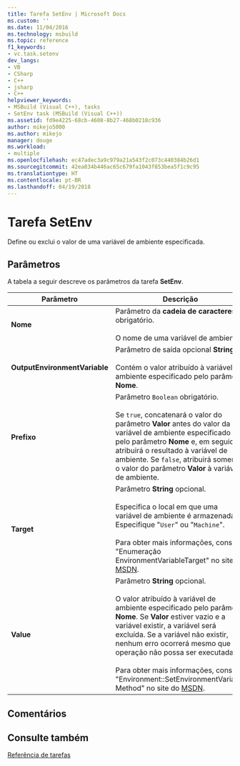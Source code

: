 ```yaml
---
title: Tarefa SetEnv | Microsoft Docs
ms.custom: ''
ms.date: 11/04/2016
ms.technology: msbuild
ms.topic: reference
f1_keywords:
- vc.task.setenv
dev_langs:
- VB
- CSharp
- C++
- jsharp
- C++
helpviewer_keywords:
- MSBuild (Visual C++), tasks
- SetEnv task (MSBuild (Visual C++))
ms.assetid: fd9e4225-68cb-4608-8b27-468b0218c936
author: mikejo5000
ms.author: mikejo
manager: douge
ms.workload:
- multiple
ms.openlocfilehash: ec47adec3a9c979a21a543f2c073c440384b26d1
ms.sourcegitcommit: 42ea834b446ac65c679fa1043f853bea5f1c9c95
ms.translationtype: HT
ms.contentlocale: pt-BR
ms.lasthandoff: 04/19/2018
---
```

# <a name="setenv-task"></a>Tarefa SetEnv
Define ou exclui o valor de uma variável de ambiente especificada.  
  
## <a name="parameters"></a>Parâmetros  
 A tabela a seguir descreve os parâmetros da tarefa **SetEnv**.  
  
|Parâmetro|Descrição|  
|---------------|-----------------|  
|**Nome**|Parâmetro da **cadeia de caracteres** obrigatório.<br /><br /> O nome de uma variável de ambiente.|  
|**OutputEnvironmentVariable**|Parâmetro de saída opcional **String**.<br /><br /> Contém o valor atribuído à variável de ambiente especificado pelo parâmetro **Nome**.|  
|**Prefixo**|Parâmetro `Boolean` obrigatório.<br /><br /> Se `true`, concatenará o valor do parâmetro **Valor** antes do valor da variável de ambiente especificado pelo parâmetro **Nome** e, em seguida, atribuirá o resultado à variável de ambiente. Se `false`, atribuirá somente o valor do parâmetro **Valor** à variável de ambiente.|  
|**Target**|Parâmetro **String** opcional.<br /><br /> Especifica o local em que uma variável de ambiente é armazenada. Especifique "`User`" ou "`Machine`".<br /><br /> Para obter mais informações, consulte "Enumeração EnvironmentVariableTarget" no site do [MSDN](http://go.microsoft.com/fwlink/?LinkId=737).|  
|**Value**|Parâmetro **String** opcional.<br /><br /> O valor atribuído à variável de ambiente especificado pelo parâmetro **Nome**. Se **Valor** estiver vazio e a variável existir, a variável será excluída. Se a variável não existir, nenhum erro ocorrerá mesmo que a operação não possa ser executada.<br /><br /> Para obter mais informações, consulte "Environment::SetEnvironmentVariable Method" no site do [MSDN](http://go.microsoft.com/fwlink/?LinkId=737).|  
  
## <a name="remarks"></a>Comentários  
  
## <a name="see-also"></a>Consulte também  
 [Referência de tarefas](../msbuild/msbuild-task-reference.md)